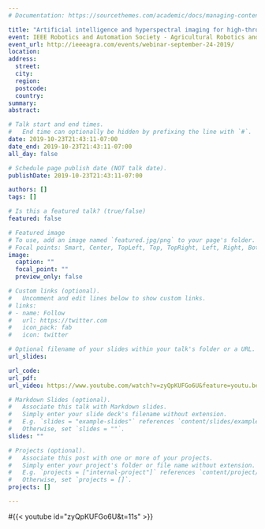 ```yaml
---
# Documentation: https://sourcethemes.com/academic/docs/managing-content/

title: "Artificial intelligence and hyperspectral imaging for high-throughput plant phenotyping"
event: IEEE Robotics and Automation Society - Agricultural Robotics and Automation
event_url: http://ieeeagra.com/events/webinar-september-24-2019/
location: 
address:
  street:
  city:
  region:
  postcode:
  country:
summary:
abstract: 

# Talk start and end times.
#   End time can optionally be hidden by prefixing the line with `#`.
date: 2019-10-23T21:43:11-07:00
date_end: 2019-10-23T21:43:11-07:00
all_day: false

# Schedule page publish date (NOT talk date).
publishDate: 2019-10-23T21:43:11-07:00

authors: []
tags: []

# Is this a featured talk? (true/false)
featured: false

# Featured image
# To use, add an image named `featured.jpg/png` to your page's folder. 
# Focal points: Smart, Center, TopLeft, Top, TopRight, Left, Right, BottomLeft, Bottom, BottomRight.
image:
  caption: ""
  focal_point: ""
  preview_only: false

# Custom links (optional).
#   Uncomment and edit lines below to show custom links.
# links:
# - name: Follow
#   url: https://twitter.com
#   icon_pack: fab
#   icon: twitter

# Optional filename of your slides within your talk's folder or a URL.
url_slides:

url_code:
url_pdf:
url_video: https://www.youtube.com/watch?v=zyQpKUFGo6U&feature=youtu.be

# Markdown Slides (optional).
#   Associate this talk with Markdown slides.
#   Simply enter your slide deck's filename without extension.
#   E.g. `slides = "example-slides"` references `content/slides/example-slides.md`.
#   Otherwise, set `slides = ""`.
slides: ""

# Projects (optional).
#   Associate this post with one or more of your projects.
#   Simply enter your project's folder or file name without extension.
#   E.g. `projects = ["internal-project"]` references `content/project/deep-learning/index.md`.
#   Otherwise, set `projects = []`.
projects: []

---
```

#{{< youtube id="zyQpKUFGo6U&t=11s" >}}

